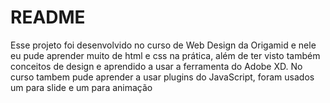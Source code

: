<h1>README</h1>

<p>Esse projeto foi desenvolvido no curso de Web Design da Origamid e nele eu pude aprender muito de html e css na prática, 
além de ter visto também conceitos de design e aprendido a usar a ferramenta do Adobe XD. No curso tambem pude aprender a usar plugins do JavaScript, 
foram usados um para slide e um para animação</p>
